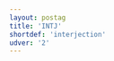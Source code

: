 ```yaml
---
layout: postag
title: 'INTJ'
shortdef: 'interjection'
udver: '2'
---
```

<!-- Interlanguage links updated Po 11. listopadu 2024, 20:09:22 CET -->

